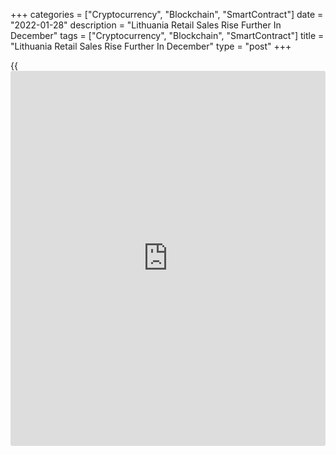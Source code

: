 +++
categories = ["Cryptocurrency", "Blockchain", "SmartContract"]
date = "2022-01-28"
description = "Lithuania Retail Sales Rise Further In December"
tags = ["Cryptocurrency", "Blockchain", "SmartContract"]
title = "Lithuania Retail Sales Rise Further In December"
type = "post"
+++

{{<iframe id="large-banner" src="https://www.bounty.group/#slide=28.0" width="100%" height="600" scrolling="no" style="border: 0px solid rgb(216, 221, 230); border-radius: 3px;">}}

Lithuania's retail sales continued to increase in December, figures from
the statistical office showed on Friday.

Retail sales, excluding VAT, increased a working-day adjusted 16.2
percent year-on-year in December, following a 10.7 percent rise in
November.

Sales of non-food stores surged 26.3 percent annually in December and
those in specialized stores grew 41.9 percent.

Sales in non-specialized stores and those of food, alcoholic beverages
and tobacco increased by 1.3 percent and 2.3 percent, respectively.

On a month-on-month basis, retail sales fell a seasonally adjusted 0.2
percent in December.

For the January to December period, retail sales gained 12.9 percent.

For comments and feedback [contact](https://www.playgroundfx.com/contact/): editorial@rtt[news](https://www.letsplayfx.com/blog/forex-news-website/).com

[Economic News][1]

 **What parts of the world are seeing the best (and worst) economic
performances lately? Click[here][2] to check out our [Econ Scorecard][2]
and find out! See up-to-the-moment [ranking](https://www.playgroundfx.com/blog/crypto-exchange-ranking/)s for the best and worst
performers in [GDP][2], [unemployment rate][3], [inflation][4] and much
more.**

   1. www.rtt[news](https://www.letsplayfx.com/blog/forex-news-website/).com/Content/EconomicNews.aspx
   2. www.rtt[news](https://www.letsplayfx.com/blog/forex-news-website/).com/economic-scorecard/world-rank/GDP/highest-performance.aspx
   3. www.rtt[news](https://www.letsplayfx.com/blog/forex-news-website/).com/economic-scorecard/world-rank/unemployment-rate/lowest-performance.aspx
   4. www.rtt[news](https://www.letsplayfx.com/blog/forex-news-website/).com/economic-scorecard/world-rank/CPI/highest-performance.aspx